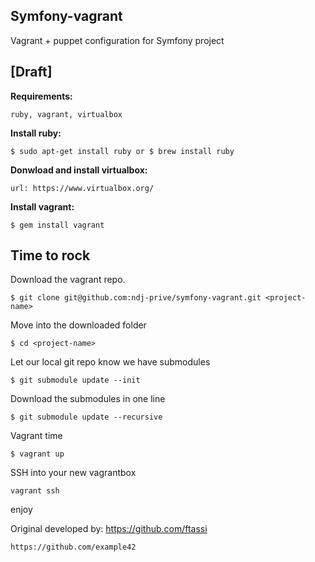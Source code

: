 Symfony-vagrant
---------------

Vagrant + puppet configuration for Symfony project

[Draft]
-------

**Requirements:** 

	ruby, vagrant, virtualbox

**Install ruby:**

	$ sudo apt-get install ruby or $ brew install ruby

**Donwload and install virtualbox:**

	url: https://www.virtualbox.org/

**Install vagrant:**

	$ gem install vagrant

Time to rock
------------

Download the vagrant repo.

	$ git clone git@github.com:ndj-prive/symfony-vagrant.git <project-name>

Move into the downloaded folder

	$ cd <project-name>

Let our local git repo know we have submodules

    $ git submodule update --init

Download the submodules in one line

	$ git submodule update --recursive

Vagrant time

	$ vagrant up

SSH into your new vagrantbox

	vagrant ssh

enjoy

Original developed by: 
	https://github.com/ftassi

	https://github.com/example42